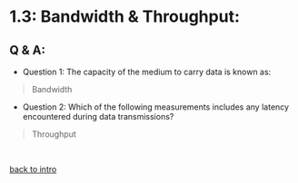 # 1.3: Bandwidth & Throughput:

## Q & A:

- Question 1:
The capacity of the medium to carry data is known as:
> Bandwidth

- Question 2:
Which of the following measurements includes any latency encountered during data transmissions?
> Throughput


<br>

[back to intro](1.0_intro.md)
